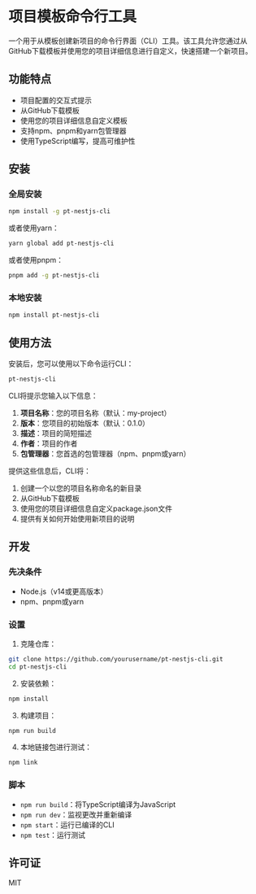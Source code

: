 # 项目模板命令行工具

一个用于从模板创建新项目的命令行界面（CLI）工具。该工具允许您通过从GitHub下载模板并使用您的项目详细信息进行自定义，快速搭建一个新项目。

## 功能特点

- 项目配置的交互式提示
- 从GitHub下载模板
- 使用您的项目详细信息自定义模板
- 支持npm、pnpm和yarn包管理器
- 使用TypeScript编写，提高可维护性

## 安装

### 全局安装

```bash
npm install -g pt-nestjs-cli
```

或者使用yarn：

```bash
yarn global add pt-nestjs-cli
```

或者使用pnpm：

```bash
pnpm add -g pt-nestjs-cli
```

### 本地安装

```bash
npm install pt-nestjs-cli
```

## 使用方法

安装后，您可以使用以下命令运行CLI：

```bash
pt-nestjs-cli
```

CLI将提示您输入以下信息：

1. **项目名称**：您的项目名称（默认：my-project）
2. **版本**：您项目的初始版本（默认：0.1.0）
3. **描述**：项目的简短描述
4. **作者**：项目的作者
5. **包管理器**：您首选的包管理器（npm、pnpm或yarn）

提供这些信息后，CLI将：

1. 创建一个以您的项目名称命名的新目录
2. 从GitHub下载模板
3. 使用您的项目详细信息自定义package.json文件
4. 提供有关如何开始使用新项目的说明

## 开发

### 先决条件

- Node.js（v14或更高版本）
- npm、pnpm或yarn

### 设置

1. 克隆仓库：

```bash
git clone https://github.com/yourusername/pt-nestjs-cli.git
cd pt-nestjs-cli
```

2. 安装依赖：

```bash
npm install
```

3. 构建项目：

```bash
npm run build
```

4. 本地链接包进行测试：

```bash
npm link
```

### 脚本

- `npm run build`：将TypeScript编译为JavaScript
- `npm run dev`：监视更改并重新编译
- `npm start`：运行已编译的CLI
- `npm test`：运行测试

## 许可证

MIT
